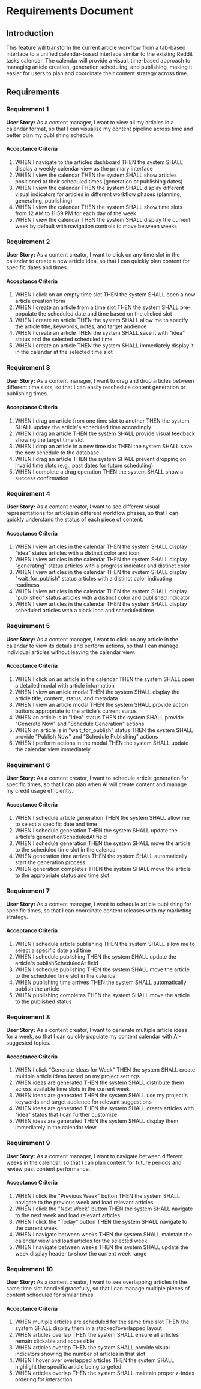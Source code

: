 # Requirements Document

## Introduction

This feature will transform the current article workflow from a tab-based interface to a unified calendar-based interface similar to the existing Reddit tasks calendar. The calendar will provide a visual, time-based approach to managing article creation, generation scheduling, and publishing, making it easier for users to plan and coordinate their content strategy across time.

## Requirements

### Requirement 1

**User Story:** As a content manager, I want to view all my articles in a calendar format, so that I can visualize my content pipeline across time and better plan my publishing schedule.

#### Acceptance Criteria

1. WHEN I navigate to the articles dashboard THEN the system SHALL display a weekly calendar view as the primary interface
2. WHEN I view the calendar THEN the system SHALL show articles positioned at their scheduled times (generation or publishing dates)
3. WHEN I view the calendar THEN the system SHALL display different visual indicators for articles in different workflow phases (planning, generating, publishing)
4. WHEN I view the calendar THEN the system SHALL show time slots from 12 AM to 11:59 PM for each day of the week
5. WHEN I view the calendar THEN the system SHALL display the current week by default with navigation controls to move between weeks

### Requirement 2

**User Story:** As a content creator, I want to click on any time slot in the calendar to create a new article idea, so that I can quickly plan content for specific dates and times.

#### Acceptance Criteria

1. WHEN I click on an empty time slot THEN the system SHALL open a new article creation form
2. WHEN I create an article from a time slot THEN the system SHALL pre-populate the scheduled date and time based on the clicked slot
3. WHEN I create an article THEN the system SHALL allow me to specify the article title, keywords, notes, and target audience
4. WHEN I create an article THEN the system SHALL save it with "idea" status and the selected scheduled time
5. WHEN I create an article THEN the system SHALL immediately display it in the calendar at the selected time slot

### Requirement 3

**User Story:** As a content manager, I want to drag and drop articles between different time slots, so that I can easily reschedule content generation or publishing times.

#### Acceptance Criteria

1. WHEN I drag an article from one time slot to another THEN the system SHALL update the article's scheduled time accordingly
2. WHEN I drag an article THEN the system SHALL provide visual feedback showing the target time slot
3. WHEN I drop an article in a new time slot THEN the system SHALL save the new schedule to the database
4. WHEN I drag an article THEN the system SHALL prevent dropping on invalid time slots (e.g., past dates for future scheduling)
5. WHEN I complete a drag operation THEN the system SHALL show a success confirmation

### Requirement 4

**User Story:** As a content creator, I want to see different visual representations for articles in different workflow phases, so that I can quickly understand the status of each piece of content.

#### Acceptance Criteria

1. WHEN I view articles in the calendar THEN the system SHALL display "idea" status articles with a distinct color and icon
2. WHEN I view articles in the calendar THEN the system SHALL display "generating" status articles with a progress indicator and distinct color
3. WHEN I view articles in the calendar THEN the system SHALL display "wait_for_publish" status articles with a distinct color indicating readiness
4. WHEN I view articles in the calendar THEN the system SHALL display "published" status articles with a distinct color and published indicator
5. WHEN I view articles in the calendar THEN the system SHALL display scheduled articles with a clock icon and scheduled time

### Requirement 5

**User Story:** As a content manager, I want to click on any article in the calendar to view its details and perform actions, so that I can manage individual articles without leaving the calendar view.

#### Acceptance Criteria

1. WHEN I click on an article in the calendar THEN the system SHALL open a detailed modal with article information
2. WHEN I view an article modal THEN the system SHALL display the article title, content, status, and metadata
3. WHEN I view an article modal THEN the system SHALL provide action buttons appropriate to the article's current status
4. WHEN an article is in "idea" status THEN the system SHALL provide "Generate Now" and "Schedule Generation" actions
5. WHEN an article is in "wait_for_publish" status THEN the system SHALL provide "Publish Now" and "Schedule Publishing" actions
6. WHEN I perform actions in the modal THEN the system SHALL update the calendar view immediately

### Requirement 6

**User Story:** As a content creator, I want to schedule article generation for specific times, so that I can plan when AI will create content and manage my credit usage efficiently.

#### Acceptance Criteria

1. WHEN I schedule article generation THEN the system SHALL allow me to select a specific date and time
2. WHEN I schedule generation THEN the system SHALL update the article's generationScheduledAt field
3. WHEN I schedule generation THEN the system SHALL move the article to the scheduled time slot in the calendar
4. WHEN generation time arrives THEN the system SHALL automatically start the generation process
5. WHEN generation completes THEN the system SHALL move the article to the appropriate status and time slot

### Requirement 7

**User Story:** As a content manager, I want to schedule article publishing for specific times, so that I can coordinate content releases with my marketing strategy.

#### Acceptance Criteria

1. WHEN I schedule article publishing THEN the system SHALL allow me to select a specific date and time
2. WHEN I schedule publishing THEN the system SHALL update the article's publishScheduledAt field
3. WHEN I schedule publishing THEN the system SHALL move the article to the scheduled time slot in the calendar
4. WHEN publishing time arrives THEN the system SHALL automatically publish the article
5. WHEN publishing completes THEN the system SHALL move the article to the published status

### Requirement 8

**User Story:** As a content creator, I want to generate multiple article ideas for a week, so that I can quickly populate my content calendar with AI-suggested topics.

#### Acceptance Criteria

1. WHEN I click "Generate Ideas for Week" THEN the system SHALL create multiple article ideas based on my project settings
2. WHEN ideas are generated THEN the system SHALL distribute them across available time slots in the current week
3. WHEN ideas are generated THEN the system SHALL use my project's keywords and target audience for relevant suggestions
4. WHEN ideas are generated THEN the system SHALL create articles with "idea" status that I can further customize
5. WHEN ideas are generated THEN the system SHALL display them immediately in the calendar view

### Requirement 9

**User Story:** As a content manager, I want to navigate between different weeks in the calendar, so that I can plan content for future periods and review past content performance.

#### Acceptance Criteria

1. WHEN I click the "Previous Week" button THEN the system SHALL navigate to the previous week and load relevant articles
2. WHEN I click the "Next Week" button THEN the system SHALL navigate to the next week and load relevant articles
3. WHEN I click the "Today" button THEN the system SHALL navigate to the current week
4. WHEN I navigate between weeks THEN the system SHALL maintain the calendar view and load articles for the selected week
5. WHEN I navigate between weeks THEN the system SHALL update the week display header to show the current week range

### Requirement 10

**User Story:** As a content creator, I want to see overlapping articles in the same time slot handled gracefully, so that I can manage multiple pieces of content scheduled for similar times.

#### Acceptance Criteria

1. WHEN multiple articles are scheduled for the same time slot THEN the system SHALL display them in a stacked/overlapped layout
2. WHEN articles overlap THEN the system SHALL ensure all articles remain clickable and accessible
3. WHEN articles overlap THEN the system SHALL provide visual indicators showing the number of articles in that slot
4. WHEN I hover over overlapped articles THEN the system SHALL highlight the specific article being targeted
5. WHEN articles overlap THEN the system SHALL maintain proper z-index ordering for interaction